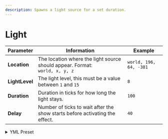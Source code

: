 ```yaml
---
description: Spawns a light source for a set duration.
---
```


# Light

| Parameter      | Information                                                                       | Example                |
|----------------|-----------------------------------------------------------------------------------|------------------------|
| **Location**   | The location where the light source should appear. Format: <br />`world, x, y, z` | `world, 196, 64, -381` |
| **LightLevel** | The light level, this must be a value between `1` and `15`                        | `8`                    |
| **Duration**   | Duration in ticks for how long the light stays.                                   | `100`                  |
| **Delay**      | Number of ticks to wait after the show starts before activating the effect.       | `40`                   |

<details>
<summary>YML Preset</summary>

```yaml
'1':
  Type: LIGHT
  Location: world, 0, 0, 0
  LightLevel: 15
  Duration: 100
  Delay: 0
```

</details>
